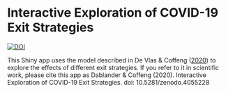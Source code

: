 # Interactive Exploration of COVID-19 Exit Strategies
[![DOI](https://zenodo.org/badge/262084895.svg)](https://zenodo.org/badge/latestdoi/262084895)

This Shiny app uses the model described in De Vlas & Coffeng ([2020](https://www.medrxiv.org/content/10.1101/2020.03.29.20046011v2)) to explore the effects of different exit strategies. If you refer to it in scientific work, please cite this app as Dablander & Coffeng (2020). Interactive Exploration of COVID-19 Exit Strategies. doi: 10.5281/zenodo.4055228